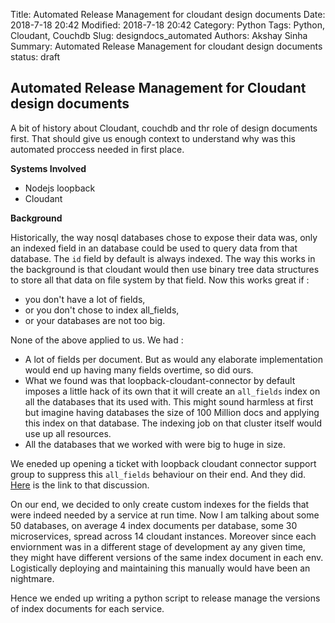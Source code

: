 Title: Automated Release Management for cloudant design documents
Date: 2018-7-18 20:42
Modified: 2018-7-18 20:42
Category: Python
Tags: Python, Cloudant, Couchdb
Slug: designdocs_automated
Authors: Akshay Sinha
Summary: Automated Release Management for cloudant design documents
status: draft

## Automated Release Management for Cloudant design documents

A bit of history about Cloudant, couchdb and thr role of design documents first. That should give us enough context to understand why was this automated proccess needed in first place.

**Systems Involved**

* Nodejs loopback
* Cloudant

**Background**

Historically, the way nosql databases chose to expose their data was, only an indexed field in an database could be used to query data from that database. The `id` field by default is always indexed. The way this works in the background is that cloudant would then use binary tree data structures to store all that data on file system by that field. Now this works great if :

* you don't have a lot of fields,
* or you don't chose to index all_fields,
* or your databases are not too big.

None of the above applied to us. We had :

* A lot of fields per document. But as would any elaborate implementation would end up having many fields overtime, so did ours.
* What we found was that loopback-cloudant-connector by default imposes a little hack of its own that it will create an `all_fields` index on all the databases that its used with. This might sound harmless at first but imagine having databases the size of 100 Million docs and applying this index on that database. The indexing job on that cluster itself would use up all resources.
* All the databases that we worked with were big to huge in size.

We eneded up opening a ticket with loopback cloudant connector support group to suppress this `all_fields` behaviour on their end. And they did. [Here](https://github.com/strongloop/loopback-connector-cloudant/issues/162) is the link to that discussion.

On our end, we decided to only create custom indexes for the fields that were indeed needed by a service at run time. Now I am talking about some 50 databases, on average 4 index documents per database, some 30 microservices, spread across 14 cloudant instances. Moreover since each enviornment was in a different stage of development ay any given time, they might have different versions of the same index document in each env. Logistically deploying and maintaining this manually would have been an nightmare.

Hence we ended up writing a python script to release manage the versions of index documents for each service. 
